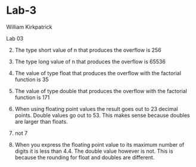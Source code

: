 # Lab-3

William Kirkpatrick


Lab 03

2. The type short value of n that produces the overflow is 256

3. The type long value of n that produces the overflow is 65536

4. The value of type float that produces the overflow with the factorial function is 35

5. The value of type double that produces the overflow with the factorial function is 171

6. When using floating point values the result goes out to 23 decimal points. Double values go out to 53. This makes sense because doubles are larger than floats.

7. not 7

8. When you express the floating point value to its maximum number of digits it is less than 4.4. The double value however is not. This is because the rounding for float and doubles are different.

